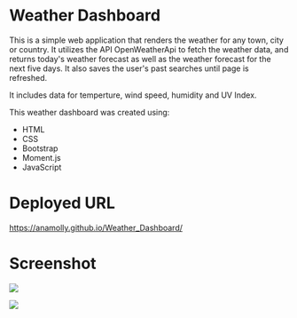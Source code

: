 # Weather Dashboard

This is a simple web application that renders the weather for any town, city or country. It utilizes the API OpenWeatherApi to fetch the weather data, and returns today's weather forecast as well as the weather forecast for the next five days. It also saves the user's past searches until page is refreshed.

It includes data for temperture, wind speed, humidity and UV Index.

This weather dashboard was created using: 
- HTML
- CSS
- Bootstrap
- Moment.js 
- JavaScript 


# Deployed URL
https://anamolly.github.io/Weather_Dashboard/


# Screenshot
![](./assets/images/Screenshot.png)

![](./assets/images/Screenshot2.png)





